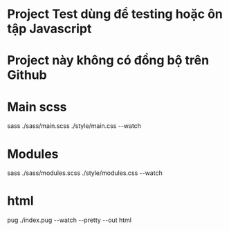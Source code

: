 # Project Test dùng để testing hoặc ôn tập Javascript
# Project này không có đồng bộ trên Github

# Main scss
sass ./sass/main.scss ./style/main.css --watch
# Modules
sass ./sass/modules.scss ./style/modules.css --watch
# html
pug ./index.pug --watch --pretty --out html